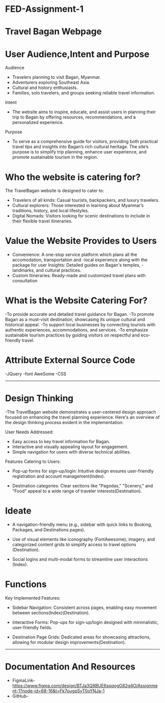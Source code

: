 # FED-Assignment-1
# Travel Bagan Webpage

# User Audience,Intent and Purpose

Audience

- Travelers planning to visit Bagan, Myanmar.
- Adventurers exploring Southeast Asia.
- Cultural and history enthusiasts.
- Families, solo travelers, and groups seeking reliable travel information.

Intent

- The website aims to inspire, educate, and assist users in planning their trip to Bagan by offering resources, recommendations, and a personalized experience.

Purpose

- To serve as a comprehensive guide for visitors, providing both practical travel tips and insights into Bagan’s rich cultural heritage. The site’s purpose is to simplify trip planning, enhance user experience, and promote sustainable tourism in the region.

# Who the website is catering for? 

The TravelBagan website is designed to cater to:

- Travelers of all kinds: Casual tourists, backpackers, and luxury travelers.
- Cultural explorers: Those interested in learning about Myanmar’s traditions, history, and local lifestyles.
- Digital Nomads: Visitors looking for scenic destinations to include in their flexible travel itineraries.

# Value the Website Provides to Users

- Convenience: A one-stop service platform which plans all the accomodation, transportation and -local experience along with the package for user
  Insights: Detailed guides on Bagan's temples, -landmarks, and cultural practices.
- Custom Itineraries: Ready-made and customized  travel plans with consultation

# What is the Website Catering For?

-To provide accurate and detailed travel guidance for Bagan.
-To promote Bagan as a must-visit destination, showcasing its unique cultural and historical appeal.
-To support local businesses by connecting tourists with authentic experiences, accommodations, and services.
-To emphasize sustainable tourism practices by guiding visitors on respectful and eco-friendly travel.

# Attribute External Source Code

-JQuery
-font AweSome
-CSS

------------------------------------------------------------------------------------------------------------
# Design Thinking 

-The TravelBagan website demonstrates a user-centered design approach focused on enhancing the travel planning experience. Here's an overview of the design thinking process evident in the implementation:

User Needs Addressed:

- Easy access to key travel information for Bagan.
- Interactive and visually appealing layout for engagement.
- Simple navigation for users with diverse technical abilities.

Features Catering to Users:

- Pop-up forms for sign-up/login: Intuitive design ensures user-friendly registration and account management​(Index).

- Destination categories: Clear sections like "Pagodas," "Scenery," and "Food" appeal to a wide range of traveler interests​(Destination).

# Ideate

- A navigation-friendly menu (e.g., sidebar with quick links to Booking, Packages, and Destinations pages).

- Use of visual elements like iconography (FontAwesome), imagery, and categorized content grids to simplify access to travel options​(Destination).

- Social logins and multi-modal forms to streamline user interactions​(Index).


# Functions
Key Implemented Features:
- Sidebar Navigation: Consistent across pages, enabling easy movement between sections​(Index)​(Destination).

- Interactive Forms: Pop-ups for sign-up/login designed with minimalistic, user-friendly fields.

- Destination Page Grids: Dedicated areas for showcasing attractions, allowing for modular design improvements​(Destination).

---------------------------------------------------------------------------------------------------------------------------------------------------

# Documentation And Resources

- FigmaLink- https://www.figma.com/design/BTJa3Q8BUE6spqogG82g4O/Assignment-1?node-id=68-16&t=Fk7ougpSyT0oYNJa-1
- GitHub- 